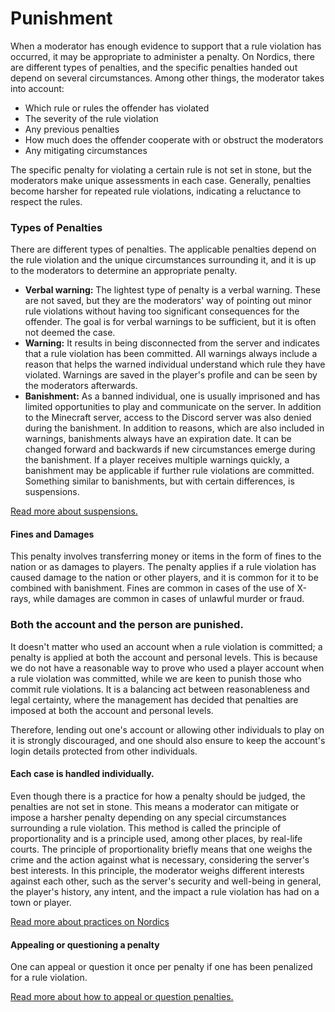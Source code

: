 # Punishment

When a moderator has enough evidence to support that a rule violation has occurred, it may be appropriate to administer a penalty. On Nordics, there are different types of penalties, and the specific penalties handed out depend on several circumstances. Among other things, the moderator takes into account:

* Which rule or rules the offender has violated
* The severity of the rule violation
* Any previous penalties
* How much does the offender cooperate with or obstruct the moderators
* Any mitigating circumstances

The specific penalty for violating a certain rule is not set in stone, but the moderators make unique assessments in each case. Generally, penalties become harsher for repeated rule violations, indicating a reluctance to respect the rules.

### Types of Penalties&#x20;

There are different types of penalties. The applicable penalties depend on the rule violation and the unique circumstances surrounding it, and it is up to the moderators to determine an appropriate penalty.

* **Verbal warning:** The lightest type of penalty is a verbal warning. These are not saved, but they are the moderators' way of pointing out minor rule violations without having too significant consequences for the offender. The goal is for verbal warnings to be sufficient, but it is often not deemed the case.
* **Warning:** It results in being disconnected from the server and indicates that a rule violation has been committed. All warnings always include a reason that helps the warned individual understand which rule they have violated. Warnings are saved in the player's profile and can be seen by the moderators afterwards.
* **Banishment:** As a banned individual, one is usually imprisoned and has limited opportunities to play and communicate on the server. In addition to the Minecraft server, access to the Discord server was also denied during the banishment. In addition to reasons, which are also included in warnings, banishments always have an expiration date. It can be changed forward and backwards if new circumstances emerge during the banishment. If a player receives multiple warnings quickly, a banishment may be applicable if further rule violations are committed. Something similar to banishments, but with certain differences, is suspensions.

[Read more about suspensions.](../suspended-indefinitely.md)

#### Fines and Damages&#x20;

This penalty involves transferring money or items in the form of fines to the nation or as damages to players. The penalty applies if a rule violation has caused damage to the nation or other players, and it is common for it to be combined with banishment. Fines are common in cases of the use of X-rays, while damages are common in cases of unlawful murder or fraud.

### Both the account and the person are punished.

&#x20;It doesn't matter who used an account when a rule violation is committed; a penalty is applied at both the account and personal levels. This is because we do not have a reasonable way to prove who used a player account when a rule violation was committed, while we are keen to punish those who commit rule violations. It is a balancing act between reasonableness and legal certainty, where the management has decided that penalties are imposed at both the account and personal levels.

Therefore, lending out one's account or allowing other individuals to play on it is strongly discouraged, and one should also ensure to keep the account's login details protected from other individuals.

#### Each case is handled individually.

&#x20;Even though there is a practice for how a penalty should be judged, the penalties are not set in stone. This means a moderator can mitigate or impose a harsher penalty depending on any special circumstances surrounding a rule violation. This method is called the principle of proportionality and is a principle used, among other places, by real-life courts. The principle of proportionality briefly means that one weighs the crime and the action against what is necessary, considering the server's best interests. In this principle, the moderator weighs different interests against each other, such as the server's security and well-being in general, the player's history, any intent, and the impact a rule violation has had on a town or player.

[Read more about practices on Nordics](../practice/)

#### Appealing or questioning a penalty

&#x20;One can appeal or question it once per penalty if one has been penalized for a rule violation.

[Read more about how to appeal or question penalties.](to-appeal-or-question-a-penalty.md)
